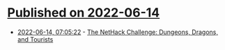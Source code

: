 # [Published on 2022-06-14](index.md)

* [2022-06-14, 07:05:22](https://news.ycombinator.com/item?id=31735651) - [The NetHack Challenge: Dungeons, Dragons, and Tourists](https://nethackchallenge.com/report.html)
